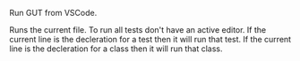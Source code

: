 Run GUT from VSCode.

Runs the current file.  To run all tests don't have an active editor.  If the current line is the decleration for a test then it will run that test.  If the current line is the decleration for a class then it will run that class.